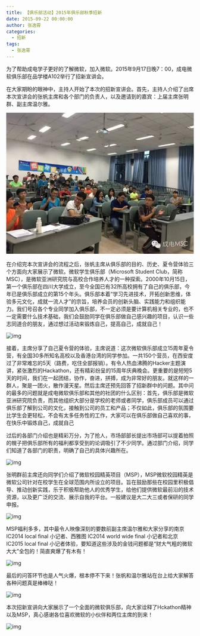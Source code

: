 ```yaml
---
title: 【俱乐部活动】2015年俱乐部秋季招新
date: 2015-09-22 00:00:00
author: 张逸霄
categories:
  - 招新
tags:
  - 张逸霄
---
```


为了帮助成电学子更好的了解微软，加入微软。2015年9月17日晚7：00，成电微软俱乐部在品学楼A102举行了招新宣讲会。

<!-- more -->

在大家期盼的眼神中，主持人开始了本次的招新宣讲会。首先，主持人介绍了出席本次宣讲会的张帆主席和各个部门的负责人，以及邀请到的嘉宾：上届主席张明群、副主席温尔雅。

![img](【俱乐部活动】2015年俱乐部秋季招新/640.jpeg)

在介绍完本次宣讲会的流程之后，张帆主席从俱乐部的目的、历史、夏令营体验三个方面向大家展示了微软。微软学生俱乐部（Microsoft Student Club，简称MSC），是微软亚洲研究院与高校合作培养人才的一种探索。2000年10月15日，第一个俱乐部在四川大学成立，至今全国已有32所高校拥有了自己的俱乐部，今年已是俱乐部成立的第15个年头。俱乐部本着“学习先进技术，开拓创新思维，体验多元文化，成就一流人才”的宗旨，培养会员的创新头脑、实践能力和组织能力。我们号召各个专业同学加入俱乐部，不一定必须是要计算机相关专业的，也不一定需要什么技术基础，我们会鼓励同学在俱乐部做自己感兴趣的项目，认识一些志同道合的朋友，通过想过活动来锻炼自己，提高自己，成就自己！

![img](【俱乐部活动】2015年俱乐部秋季招新/640-1567281378629.jpeg)

接着，主席分享了自己夏令营的体验，主席说道：这次微软俱乐部成立15周年夏令营，有全国30多所知名高校以及香港台湾的同学参加。一共150个营员，在西安度过了非常难忘的5天（路费，吃住全部报销）。有令人热血沸腾的Hacker主题演讲，紧张激烈的Hackathon，还有精彩纷呈的15周年庆典晚会。更重要的是短短5天的时间，我们在一起团结，协作，奋进，拼搏，成为非常好的朋友。就这样的一群人，聚是一团火，散作漫天星。然后主席还预先回答了招新群中的问题。其中问的最多的问题就是成电微软俱乐部和其他的社团的什么区别：首先，俱乐部是微软亚洲研究院负责，而其他组织大部分是学校的老师或者同学，俱乐部成员可以通过俱乐部了解到公司的文化，接触到公司的员工和产品；不仅如此，俱乐部的氛围要比学生会更轻松，不会有太多任务性的工作，大家可以在俱乐部做自己喜欢的事，在快乐中锻炼自己，成就自己

过后的各部门介绍也是精彩万分，为了抢人，市场部部长提出市场部可以提着拍照的幌子把俱乐部所有的福利都享受到的论调吸引了不少同学。通过部门介绍，同学们知道了各部门的职责，明确了自己的具体兴趣所在。

![img](【俱乐部活动】2015年俱乐部秋季招新/640-1567281378626.jpeg)

张明群前主席还向同学们介绍了微软校园精英项目（MSP），MSP微软校园精英是微软公司针对在校学生在全球范围内所设立的项目。旨在鼓励那些在校园里积极倡导、推动创新实践，乐于积极帮助他人的优秀学生，给他们提供微软最前沿的技术资源，以及更广泛的交流、展示自我的平台。一般建议是大二大三或者保研的同学申报。

![img](【俱乐部活动】2015年俱乐部秋季招新/640-1567281378616.jpeg)

MSP福利多多，其中最令人映像深刻的要数前副主席温尔雅和大家分享的南京IC2014 local final 小记者、西雅图 IC2014 world wide final 小记者和北京 IC2015 local final 小记者体验，要知道这些涉及的金钱问题都是“财大气粗的微软大大”全包的！简直爽爆了有木有！

![img](【俱乐部活动】2015年俱乐部秋季招新/640-1567281378753.jpeg)

最后的问答环节也是人气火爆，根本停不下来！张帆和温尔雅站在台上给大家解答各种问题真是棒棒哒！

![img](【俱乐部活动】2015年俱乐部秋季招新/640-1567281378640.jpeg)

本次招新宣讲向大家展示了一个全面的微软俱乐部，向大家诠释了Hckathon精神以及MSP，真心感谢各位喜欢微软的小伙伴和两位主席的到来！

![img](【俱乐部活动】2015年俱乐部秋季招新/640-1567281378841.jpeg)
